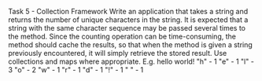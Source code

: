 Task 5 - Collection Framework
   Write an application that takes a string and returns the number of unique characters in the string.
   It is expected that a string with the same character sequence may be passed several times to the method.
   Since the counting operation can be time-consuming, the method should cache the results, so that when the method is given a string previously encountered,
   it will simply retrieve the stored result. Use collections and maps where appropriate.
   E.g.
     hello world!
     "h" - 1
     "e" - 1
     "l" - 3
     "o" - 2
     "w" - 1
     "r" - 1
     "d" - 1
     "!" - 1
     " " - 1